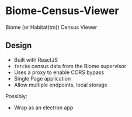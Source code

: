 # Biome-Census-Viewer
Biome (or Habitat(tm)) Census Viewer

## Design

* Built with ReactJS
* `fetch`s census data from the Biome supervisor
* Uses a proxy to enable CORS bypass
* Single Page application
* Allow multiple endpoints, local storage

Possibly:

* Wrap as an electron app

